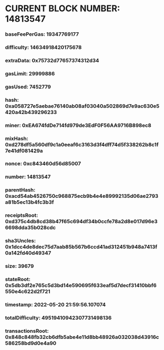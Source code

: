 # CURRENT BLOCK NUMBER: 14813547

### baseFeePerGas: 19347769177
### difficulty: 14634918420175678
### extraData: 0x75732d77657374312d34
### gasLimit: 29999886
### gasUsed: 7452779
### hash: 0xa058727e5aebae76140ab08af03040a502869d7e9ac630e5420a42b439296233
### miner: 0xEA674fdDe714fd979de3EdF0F56AA9716B898ec8
### mixHash: 0xd278df5a560df9c1a0eeaf6c3163d3f4dff74d5f338262b8c1f7e41df081429a
### nonce: 0xc843460d56d85007
### number: 14813547
### parentHash: 0xacd54ab4526750c968875ecb9b4e4e89992135d06ae2793a81b5ec13b4fc3b3f
### receiptsRoot: 0xd375c4db8cd38b47f65c694df34b0ccfe78a2d8e017d96e36698dda35b028cdc
### sha3Uncles: 0x1dcc4de8dec75d7aab85b567b6ccd41ad312451b948a7413f0a142fd40d49347
### size: 39679
### stateRoot: 0x5db3df2e765c5d3bd14e590695f633eaf5d7decf31410bbf6550e4c622d2f721
### timestamp: 2022-05-20 21:59:56.107074
### totalDifficulty: 49519410942307731498136
### transactionsRoot: 0x848c848fb32cb6dfb5abe4e11d8bb48926a032038d43916c586258bd9d0e4a90
